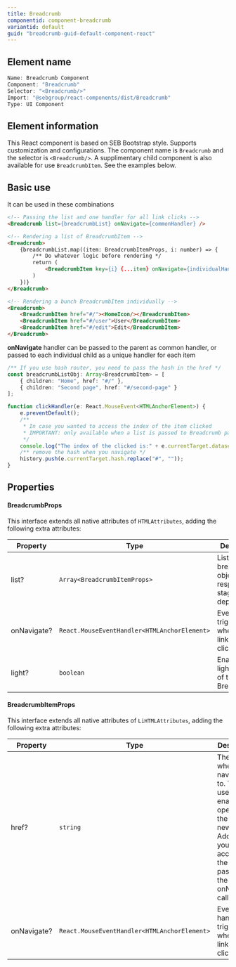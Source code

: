 ```yaml
---
title: Breadcrumb
componentid: component-breadcrumb
variantid: default
guid: "breadcrumb-guid-default-component-react"
---
```


## Element name

```javascript
Name: Breadcrumb Component
Component: "Breadcrumb"
Selector: "<Breadcrumb/>"
Import: "@sebgroup/react-components/dist/Breadcrumb"
Type: UI Component
```

## Element information

This React component is based on SEB Bootstrap style. Supports customization and configurations. The component name is `Breadcrumb` and the selector is `<Breadcrumb/>`. A supplimentary child component is also available for use `BreadcrumbItem`. See the examples below.

## Basic use

It can be used in these combinations
```html
<!-- Passing the list and one handler for all link clicks -->
<Breadcrumb list={breadcrumbList} onNavigate={commonHandler} />

<!-- Rendering a list of BreadcrumbItem -->
<Breadcrumb>
    {breadcrumbList.map((item: BreadcrumbItemProps, i: number) => {
        /** Do whatever logic before rendering */
        return (
            <BreadcrumbItem key={i} {...item} onNavigate={individualHandler}/>
        )
    })}
</Breadcrumb>

<!-- Rendering a bunch BreadcrumbItem individually -->
<Breadcrumb>
    <BreadcrumbItem href="#/"><HomeIcon/></BreadcrumbItem>
    <BreadcrumbItem href="#/user">User</BreadcrumbItem>
    <BreadcrumbItem href="#/edit">Edit</BreadcrumbItem>
</Breadcrumb>
```

**onNavigate** handler can be passed to the parent as common handler, or passed to each individual child as a unique handler for each item

```typescript
/** If you use hash router, you need to pass the hash in the href */
const breadcrumbListObj: Array<BreadcrumbItem> = [
    { children: "Home", href: "#/" },
    { children: "Second page", href: "#/second-page" }
];

function clickHandler(e: React.MouseEvent<HTMLAnchorElement>) {
    e.preventDefault();
    /**
     * In case you wanted to access the index of the item clicked
     * IMPORTANT: only available when a list is passed to Breadcrumb parent component
     */
    console.log("The index of the clicked is:" + e.currentTarget.dataset.indexNumber);
    /** remove the hash when you navigate */
    history.push(e.currentTarget.hash.replace("#", ""));
}
```

## Properties

#### BreadcrumbProps
This interface extends all native attributes of `HTMLAttributes`, adding the following extra attributes:

| Property    | Type                                         | Description                                               |
| ----------- | -------------------------------------------- | --------------------------------------------------------- |
| list?       | `Array<BreadcrumbItemProps>`                 | List of breadcrumb objects respresenting stages of depth. |
| onNavigate? | `React.MouseEventHandler<HTMLAnchorElement>` | Event handler triggered when the links is clicked         |
| light?      | `boolean`                                    | Enables the light version of the Breadcrumb               |

#### BreadcrumbItemProps
This interface extends all native attributes of `LiHTMLAttributes`, adding the following extra attributes:

| Property        | Type                                         | Description                                                                                                                                                                  |
| --------------- | -------------------------------------------- | ---------------------------------------------------------------------------------------------------------------------------------------------------------------------------- |
| href?           | `string`                                     | The link to where it navigates to. This is used to enable openning the link in new tab.<br/>Additionally, you can access it in the event passed with the onNavigate callback |
| onNavigate?     | `React.MouseEventHandler<HTMLAnchorElement>` | Event handler triggered when the links is clicked                                                                                                                            |
